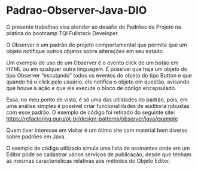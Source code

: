 # Padrao-Observer-Java-DIO
O presente trabalhao visa atender ao desafio de Padrões de Projeto na pŕatica do bootcamp TQI Fullstack Developer.

O Observer é um padrão de projeto comportamental que permite que um objeto notifique outros objetos sobre alterações em seu estado.

Um exemplo de uso de um Observer é o evento click de um botão em HTML ou em qualquer outra linguagem. É possível que haja um objeto do tipo Observer “escutando” todos os eventos do objeto do tipo Button e que quando há o click pelo usuário, ele notifica o objeto em questão, avisando que houve a ação e que ele execute o bloco de código encapsulado.

Essa, no meu ponto de vista, é só uma das utilidades do padrão, pois, em uma análise simples é possível criar funcionalidades de auditoria robustas com esse padrão. O exemplo de código foi retirado do seguinte site: 
https://refactoring.guru/pt-br/design-patterns/observer/java/example

Quem tiver interesse em visitar é um ótimo site com material bem diverso sobre padrões em Java.

O exemplo de código utilizado simula uma lista de assinantes onde em um Editor pode se cadastrar vários serviços de publicação, desde que tenham as mesmas características relativas aos métodos do Objeto Editor.
